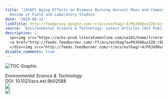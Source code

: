 ```yaml
---
title: '[ASAP] Aging Effects on Biomass Burning Aerosol Mass and Composition: A Critical
  Review of Field and Laboratory Studies'
date: '2019-08-12'
linkTitle: http://feedproxy.google.com/~r/acs/esthag/~3/P8JG98uxIZ0/acs.est.9b02588
source: 'Environmental Science & Technology: Latest Articles (ACS Publications)'
description: |-
  <p><img src="https://achs-prod.literatumonline.com/na101/home/literatum/publisher/achs/journals/content/esthag/0/esthag.ahead-of-print/acs.est.9b02588/20190812/images/medium/es9b02588_0005.gif" alt="TOC Graphic"/></p><div><cite>Environmental Science & Technology</cite></div><div>DOI: 10.1021/acs.est.9b02588</div><div class="feedflare">
  <a href="http://feeds.feedburner.com/~ff/acs/esthag?a=P8JG98uxIZ0:rEkxddIn-pM:yIl2AUoC8zA"><img src="http://feeds.feedburner.com/~ff/acs/esthag?d=yIl2AUoC8zA" border="0"></img></a>
  </div><img src="http://feeds.feedburner.com/~r/acs/esthag/~4/P8JG98uxIZ0" ...
disable_comments: true
---
```

<p><img src="https://achs-prod.literatumonline.com/na101/home/literatum/publisher/achs/journals/content/esthag/0/esthag.ahead-of-print/acs.est.9b02588/20190812/images/medium/es9b02588_0005.gif" alt="TOC Graphic"/></p><div><cite>Environmental Science & Technology</cite></div><div>DOI: 10.1021/acs.est.9b02588</div><div class="feedflare">
<a href="http://feeds.feedburner.com/~ff/acs/esthag?a=P8JG98uxIZ0:rEkxddIn-pM:yIl2AUoC8zA"><img src="http://feeds.feedburner.com/~ff/acs/esthag?d=yIl2AUoC8zA" border="0"></img></a>
</div><img src="http://feeds.feedburner.com/~r/acs/esthag/~4/P8JG98uxIZ0" ...